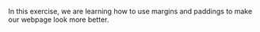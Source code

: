 In this exercise, we are learning how to use margins and paddings to make our webpage look more better.